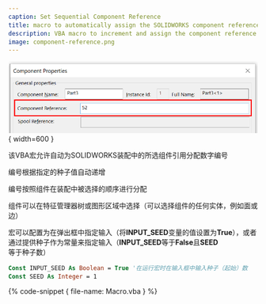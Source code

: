 ```yaml
---
caption: Set Sequential Component Reference
title: macro to automatically assign the SOLIDWORKS component references in a sequential order
description: VBA macro to increment and assign the component reference in sequential order for the selected components based on the seed number
image: component-reference.png
---
```

![组件引用](component-reference.png){ width=600 }

该VBA宏允许自动为SOLIDWORKS装配中的所选组件引用分配数字编号

编号根据指定的种子值自动递增

编号按照组件在装配中被选择的顺序进行分配

组件可以在特征管理器树或图形区域中选择（可以选择组件的任何实体，例如面或边）

宏可以配置为在弹出框中指定输入（将**INPUT_SEED**变量的值设置为**True**），或者通过提供种子作为常量来指定输入（**INPUT_SEED**等于**False**且**SEED**等于种子数）

~~~ vb
Const INPUT_SEED As Boolean = True '在运行宏时在输入框中输入种子（起始）数
Const SEED As Integer = 1
~~~

{% code-snippet { file-name: Macro.vba } %}